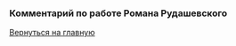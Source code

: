 ### Комментарий по работе Романа Рудашевского








[Вернуться на главную ](Reviews_for_TW.md "Возврат на главную страницу") 